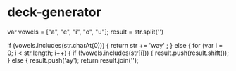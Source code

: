 # deck-generator

var vowels = ["a", "e", "i", "o", "u"];
        result = str.split('')

if (vowels.includes(str.charAt(0))) {
  return str += 'way' ;
} else {
  for (var i = 0; i < str.length; i++) {
    if (!vowels.includes(str[i])) {
      result.push(result.shift());
    } else {
      result.push('ay');
      return result.join('');

